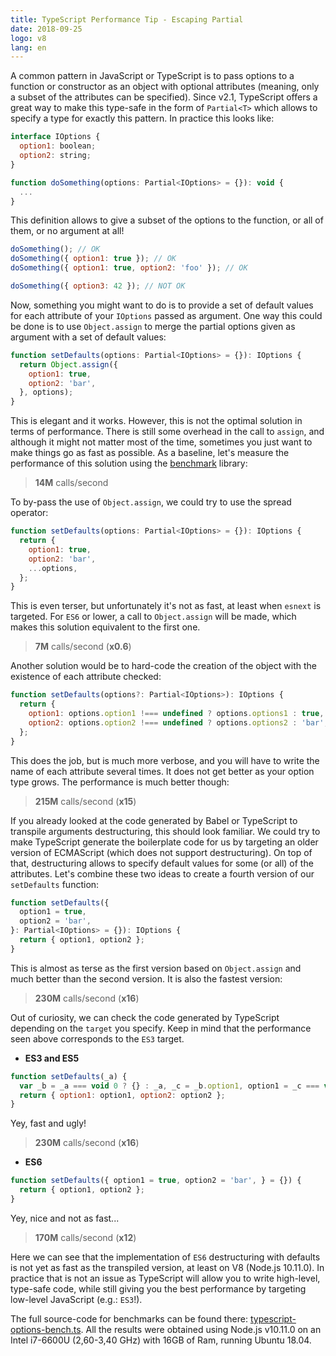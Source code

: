 ```yaml
---
title: TypeScript Performance Tip - Escaping Partial
date: 2018-09-25
logo: v8
lang: en
---
```


A common pattern in JavaScript or TypeScript is to pass options to
a function or constructor as an object with optional attributes
(meaning, only a subset of the attributes can be specified). Since v2.1,
TypeScript offers a great way to make this type-safe in the form of
`Partial<T>` which allows to specify a type for exactly this pattern. In
practice this looks like:

```javascript
interface IOptions {
  option1: boolean;
  option2: string;
}

function doSomething(options: Partial<IOptions> = {}): void {
  ...
}
```

This definition allows to give a subset of the options to the function,
or all of them, or no argument at all!

```javascript
doSomething(); // OK
doSomething({ option1: true }); // OK
doSomething({ option1: true, option2: 'foo' }); // OK

doSomething({ option3: 42 }); // NOT OK
```

Now, something you might want to do is to provide a set of default
values for each attribute of your `IOptions` passed as argument. One
way this could be done is to use `Object.assign` to merge the partial
options given as argument with a set of default values:

```javascript
function setDefaults(options: Partial<IOptions> = {}): IOptions {
  return Object.assign({
    option1: true,
    option2: 'bar',
  }, options);
}
```

This is elegant and it works. However, this is not the optimal solution
in terms of performance. There is still some overhead in the call
to `assign`, and although it might not matter most of the time,
sometimes you just want to make things go as fast as possible. As a
baseline, let's measure the performance of this solution using the
[benchmark](https://www.npmjs.com/package/benchmark) library:

> **14M** calls/second

To by-pass the use of `Object.assign`, we could try to use the spread operator:

```javascript
function setDefaults(options: Partial<IOptions> = {}): IOptions {
  return {
    option1: true,
    option2: 'bar',
    ...options,
  };
}
```

This is even terser, but unfortunately it's not as fast, at least when
`esnext` is targeted. For `ES6` or lower, a call to `Object.assign` will
be made, which makes this solution equivalent to the first one.

> **7M** calls/second (**x0.6**)

Another solution would be to hard-code the creation of the object
with the existence of each attribute checked:

```javascript
function setDefaults(options?: Partial<IOptions>): IOptions {
  return {
    option1: options.option1 !=== undefined ? options.options1 : true,
    option2: options.option2 !=== undefined ? options.options2 : 'bar',
  };
}
```

This does the job, but is much more verbose, and you will have to write the name
of each attribute several times. It does not get better as your option type
grows. The performance is much better though:

> **215M** calls/second (**x15**)

If you already looked at the code generated by Babel or TypeScript to
transpile arguments destructuring, this should look familiar. We could
try to make TypeScript generate the boilerplate code for us by targeting
an older version of ECMAScript (which does not support destructuring).
On top of that, destructuring allows to specify default values for some
(or all) of the attributes. Let's combine these two ideas to create a
fourth version of our `setDefaults` function:

```javascript
function setDefaults({
  option1 = true,
  option2 = 'bar',
}: Partial<IOptions> = {}): IOptions {
  return { option1, option2 };
}
```

This is almost as terse as the first version based on `Object.assign`
and much better than the second version. It is also the fastest version:

> **230M** calls/second (**x16**)

Out of curiosity, we can check the code generated by TypeScript
depending on the `target` you specify. Keep in mind that the performance
seen above corresponds to the `ES3` target.

* **ES3 and ES5**

```javascript
function setDefaults(_a) {
  var _b = _a === void 0 ? {} : _a, _c = _b.option1, option1 = _c === void 0 ? true : _c, _d = _b.option2, option2 = _d === void 0 ? 'bar' : _d;
  return { option1: option1, option2: option2 };
}
```

Yey, fast and ugly!

> **230M** calls/second (**x16**)

* **ES6**

```javascript
function setDefaults({ option1 = true, option2 = 'bar', } = {}) {
  return { option1, option2 };
}
```

Yey, nice and not as fast...

> **170M** calls/second (**x12**)

Here we can see that the implementation of `ES6` destructuring with
defaults is not yet as fast as the transpiled version, at least on V8
(Node.js 10.11.0). In practice that is not an issue as TypeScript will
allow you to write high-level, type-safe code, while still giving you
the best performance by targeting low-level JavaScript (e.g.: `ES3`!).

The full source-code for benchmarks can be found there: [typescript-options-bench.ts](../snippets/typescript-options-bench.ts).
All the results were obtained using Node.js v10.11.0 on an Intel
i7-6600U (2,60-3,40 GHz) with 16GB of Ram, running Ubuntu 18.04.
